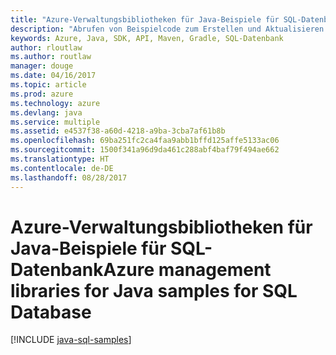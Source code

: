 ```yaml
---
title: "Azure-Verwaltungsbibliotheken für Java-Beispiele für SQL-Datenbank"
description: "Abrufen von Beispielcode zum Erstellen und Aktualisieren von Azure SQL-Datenbanken mit den Azure-Verwaltungsbibliotheken für Java"
keywords: Azure, Java, SDK, API, Maven, Gradle, SQL-Datenbank
author: rloutlaw
ms.author: routlaw
manager: douge
ms.date: 04/16/2017
ms.topic: article
ms.prod: azure
ms.technology: azure
ms.devlang: java
ms.service: multiple
ms.assetid: e4537f38-a60d-4218-a9ba-3cba7af61b8b
ms.openlocfilehash: 69ba251fc2ca4faa9abb1bffd125affe5133ac06
ms.sourcegitcommit: 1500f341a96d9da461c288abf4baf79f494ae662
ms.translationtype: HT
ms.contentlocale: de-DE
ms.lasthandoff: 08/28/2017
---
```

# <a name="azure-management-libraries-for-java-samples-for-sql-database"></a><span data-ttu-id="52796-104">Azure-Verwaltungsbibliotheken für Java-Beispiele für SQL-Datenbank</span><span class="sxs-lookup"><span data-stu-id="52796-104">Azure management libraries for Java samples for SQL Database</span></span>

[!INCLUDE [java-sql-samples](includes/java-sql-samples.md)]